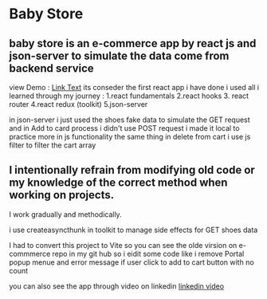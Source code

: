 # Baby Store 
## baby store is an e-commerce app by react js and json-server to simulate the data come from backend service
view Demo : [Link Text](https://baby-store-store.netlify.app/)
its conseder the first react app i have done 
i used all i learned through my journey : 
1.react fundamentals 
2.react hooks 
3. react router 
4.react redux (toolkit) 
5.json-server 

in json-server i just used the shoes fake data to simulate the GET request 
and in Add to card process i didn't use POST request i made it local to practice more in js functionality
the same thing in delete from cart i use js filter to filter the cart array 

## I intentionally refrain from modifying old code or my knowledge of the correct method when working on projects.
I work gradually and methodically.

i use createasyncthunk in toolkit to manage side effects for GET shoes data 

I had to convert this project to Vite so you can see the olde virsion on e-commmerce repo in my git hub 
so i eidit some code like i remove Portal popup menue and error message if user click to add to cart button with no count

you can also see the app through video on linkedin [linkedin video]([URL](https://www.linkedin.com/posts/basem-salah-254894215_%D8%A7%D9%84%D8%AD%D9%85%D8%AF-%D9%84%D9%84%D9%87%D8%A7%D9%84%D8%B0%D9%8A-%D9%85%D8%A7-%D8%AA%D9%85-%D8%AC%D9%87%D8%AF-%D9%88%D9%84%D8%A7-%D8%AE%D8%AA%D9%85-%D8%B3%D8%B9%D9%8A-%D8%A5%D9%84%D8%A7-activity-7024089759136268288-2Dzw?utm_source=share&utm_medium=member_desktop)https://www.linkedin.com/posts/basem-salah-254894215_%D8%A7%D9%84%D8%AD%D9%85%D8%AF-%D9%84%D9%84%D9%87%D8%A7%D9%84%D8%B0%D9%8A-%D9%85%D8%A7-%D8%AA%D9%85-%D8%AC%D9%87%D8%AF-%D9%88%D9%84%D8%A7-%D8%AE%D8%AA%D9%85-%D8%B3%D8%B9%D9%8A-%D8%A5%D9%84%D8%A7-activity-7024089759136268288-2Dzw?utm_source=share&utm_medium=member_desktop)

